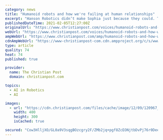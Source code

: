 ```yaml
---
category: news
title: "Humanoid robots and how we're failing at human relationships"
excerpt: "Hanson Robotics didn’t make Sophia just because they could. They’re capitalizing on something in our culture that needs to be recognized. We’re failing each other."
publishedDateTime: 2021-02-05T12:27:00Z
originalUrl: "https://www.christianpost.com/voices/humanoid-robots-and-how-were-failing-at-human-relationships.html"
webUrl: "https://www.christianpost.com/voices/humanoid-robots-and-how-were-failing-at-human-relationships.html"
ampWebUrl: "https://www.christianpost.com/amp/humanoid-robots-and-how-were-failing-at-human-relationships.html"
cdnAmpWebUrl: "https://www-christianpost-com.cdn.ampproject.org/c/s/www.christianpost.com/amp/humanoid-robots-and-how-were-failing-at-human-relationships.html"
type: article
quality: 74
heat: 74
published: true

provider:
  name: The Christian Post
  domain: christianpost.com

topics:
  - AI in Robotics
  - AI

images:
  - url: "https://cdn.christianpost.com/files/cache/image/12/09/120967_w_400_300.jpg"
    width: 400
    height: 300
    isCached: true

secured: "Cow3HlljXO/GL0a9V3sqgBOzcgry2F/ZMb2jq+pgf8ZcEONjtbDvPj76r0DeeRWvcjbnilk+Ofix566QXXse81bh2G5li/8E7YS1O7BS3a7ot0V0qhlsVUGPUAoTm7JA6hmtKuPerEDMYbe1b9ReNblg8hmB3UvhJhKKAnqdE6KkKvBfaJ0CWXx2WgYF898K7CBkzRnOh8oge6IvEB5nMiCJAfGV4z0eehgo+EDqMn9MIYhsE0Zk4QPcAFC66bxv0jFti0SU/s8/K6WC45lg8qSnUdvBYo+JG7OecVcZ70aEFuHj5m/fbbJjWB+ZMu5ItQe1j5Sdqg6aHPqRlMkydTOLFN+QZPAkYTbrbKw1HN4=;kQkbgQbgt+JYqrZsQgoZnA=="
---
```


